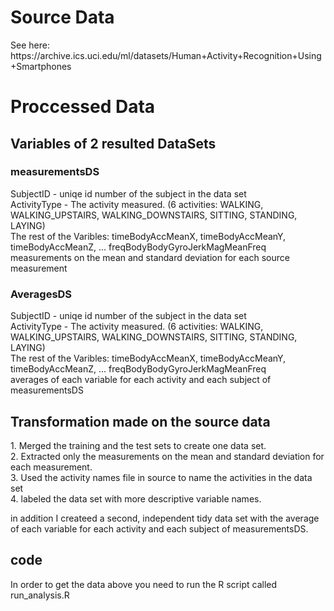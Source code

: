 <h1> Source Data </h1>
See here: https://archive.ics.uci.edu/ml/datasets/Human+Activity+Recognition+Using+Smartphones

<h1> Proccessed Data </h1>

<h2> Variables of 2 resulted DataSets</h2>
<h3>measurementsDS</h3>
SubjectID - uniqe id number of the subject in the data set </br>
ActivityType - The activity measured. (6 activities: WALKING, WALKING_UPSTAIRS, WALKING_DOWNSTAIRS, SITTING, STANDING, LAYING)</br>
The rest of the Varibles: timeBodyAccMeanX, timeBodyAccMeanY, timeBodyAccMeanZ, ... freqBodyBodyGyroJerkMagMeanFreq</br>
measurements on the mean and standard deviation for each source measurement</br>

<h3>AveragesDS</h3>
SubjectID - uniqe id number of the subject in the data set </br>
ActivityType - The activity measured. (6 activities: WALKING, WALKING_UPSTAIRS, WALKING_DOWNSTAIRS, SITTING, STANDING, LAYING)</br>
The rest of the Varibles: timeBodyAccMeanX, timeBodyAccMeanY, timeBodyAccMeanZ, ... freqBodyBodyGyroJerkMagMeanFreq</br>
averages of each variable for each activity and each subject of measurementsDS </br>

<h2> Transformation made on the source data </h2>
1. Merged the training and the test sets to create one data set.</br>
2. Extracted only the measurements on the mean and standard deviation for each measurement.</br>
3. Used the activity names file in source to name the activities in the data set</br>
4. labeled the data set with more descriptive variable names.</br>

in addition I createed a second, independent tidy data set with the average of each variable for each activity and each subject of measurementsDS. </br>

<h2> code </h2>
In order to get the data above you need to run the R script called run_analysis.R </br>
